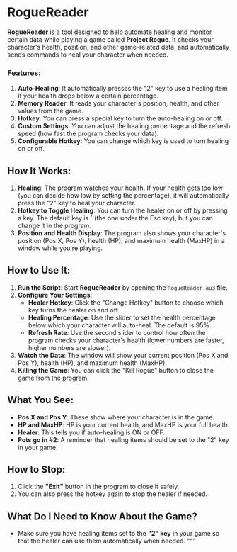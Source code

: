 # RogueReader

**RogueReader** is a tool designed to help automate healing and monitor certain data while playing a game called **Project Rogue**. It checks your character's health, position, and other game-related data, and automatically sends commands to heal your character when needed.

### Features:
1. **Auto-Healing**: It automatically presses the "2" key to use a healing item if your health drops below a certain percentage.
2. **Memory Reader**: It reads your character's position, health, and other values from the game.
3. **Hotkey**: You can press a special key to turn the auto-healing on or off.
4. **Custom Settings**: You can adjust the healing percentage and the refresh speed (how fast the program checks your data).
5. **Configurable Hotkey**: You can change which key is used to turn healing on or off.

## How It Works:

1. **Healing**: The program watches your health. If your health gets too low (you can decide how low by setting the percentage), it will automatically press the "2" key to heal your character.
2. **Hotkey to Toggle Healing**: You can turn the healer on or off by pressing a key. The default key is **`** (the one under the Esc key), but you can change it in the program.
3. **Position and Health Display**: The program also shows your character's position (Pos X, Pos Y), health (HP), and maximum health (MaxHP) in a window while you're playing.

## How to Use It:

1. **Run the Script**: Start **RogueReader** by opening the `RogueReader.au3` file.
2. **Configure Your Settings**:
   - **Healer Hotkey**: Click the "Change Hotkey" button to choose which key turns the healer on and off.
   - **Healing Percentage**: Use the slider to set the health percentage below which your character will auto-heal. The default is 95%.
   - **Refresh Rate**: Use the second slider to control how often the program checks your character's health (lower numbers are faster, higher numbers are slower).
3. **Watch the Data**: The window will show your current position (Pos X and Pos Y), health (HP), and maximum health (MaxHP).
4. **Killing the Game**: You can click the "Kill Rogue" button to close the game from the program.

## What You See:

- **Pos X and Pos Y**: These show where your character is in the game.
- **HP and MaxHP**: HP is your current health, and MaxHP is your full health.
- **Healer**: This tells you if auto-healing is ON or OFF.
- **Pots go in #2**: A reminder that healing items should be set to the "2" key in your game.

## How to Stop:
1. Click the **"Exit"** button in the program to close it safely.
2. You can also press the hotkey again to stop the healer if needed.

## What Do I Need to Know About the Game?

- Make sure you have healing items set to the **"2" key** in your game so that the healer can use them automatically when needed.
"""
